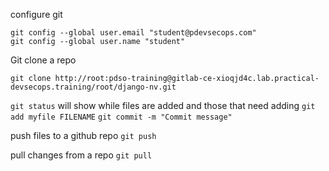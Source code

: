 configure git 
```
git config --global user.email "student@pdevsecops.com"
git config --global user.name "student"
```

Git clone a repo
```
git clone http://root:pdso-training@gitlab-ce-xioqjd4c.lab.practical-devsecops.training/root/django-nv.git
```

`git status`
will show while files are added and those that need adding
`git add myfile FILENAME`
`git commit -m "Commit message"`

push files to a github repo
`git push`

pull changes from a repo
`git pull`

